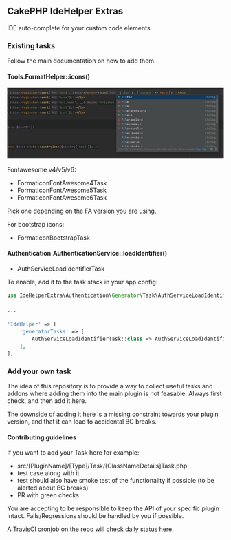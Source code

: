 ## CakePHP IdeHelper Extras

IDE auto-complete for your custom code elements.

### Existing tasks
Follow the main documentation on how to add them.

#### Tools.FormatHelper::icons()

![icon() Example](icon_example.png)

Fontawesome v4/v5/v6:
- FormatIconFontAwesome4Task
- FormatIconFontAwesome5Task
- FormatIconFontAwesome6Task

Pick one depending on the FA version you are using.

For bootstrap icons:
- FormatIconBootstrapTask


#### Authentication.AuthenticationService::loadIdentifier()

- AuthServiceLoadIdentifierTask

To enable, add it to the task stack in your app config:
```php
use IdeHelperExtra\Authentication\Generator\Task\AuthServiceLoadIdentifierTask;

...

'IdeHelper' => [
    'generatorTasks' => [
        AuthServiceLoadIdentifierTask::class => AuthServiceLoadIdentifierTask::class,
    ],
],
```

### Add your own task

The idea of this repository is to provide a way to collect useful tasks and addons where adding them into the main
plugin is not feasable. Always first check, and then add it here.

The downside of adding it here is a missing constraint towards your plugin version, and that it can lead
to accidental BC breaks.

#### Contributing guidelines
If you want to add your Task here for example:
- src/[PluginName]/[Type]/Task/[ClassNameDetails]Task.php
- test case along with it
- test should also have smoke test of the functionality if possible (to be alerted about BC breaks)
- PR with green checks

You are accepting to be responsible to keep the API of your specific plugin intact.
Fails/Regressions should be handled by you if possible.

A TravisCI cronjob on the repo will check daily status here.
